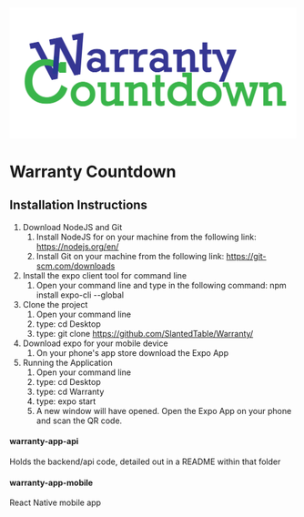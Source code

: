 

![Logo](https://github.com/SlantedTable/Warranty/blob/master/logo.png)

# Warranty Countdown

## Installation Instructions
1. Download NodeJS and Git
    1. Install NodeJS for on your machine from the following link: https://nodejs.org/en/
    2. Install Git on your machine from the following link: https://git-scm.com/downloads
2. Install the expo client tool for command line
    1. Open your command line and type in the following command: npm install expo-cli --global
3. Clone the project
    1. Open your command line
    2. type: cd Desktop
    3. type: git clone https://github.com/SlantedTable/Warranty/
4. Download expo for your mobile device
    1. On your phone's app store download the Expo App
5. Running the Application
    1. Open your command line
    2. type: cd Desktop
    3. type: cd Warranty
    4. type: expo start
    5. A new window will have opened. Open the Expo App on your phone and scan the QR code.
 
    

#### warranty-app-api
Holds the backend/api code, detailed out in a README within that folder
    
#### warranty-app-mobile
React Native mobile app
